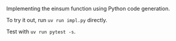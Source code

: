 Implementing the einsum function using Python code generation.

To try it out, run `uv run impl.py` directly.

Test with `uv run pytest -s`.

